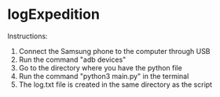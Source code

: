 # logExpedition

Instructions:
1. Connect the Samsung phone to the computer through USB 
2. Run the command "adb devices" 
3. Go to the directory where you have the python file 
4. Run the command "python3 main.py" in the terminal
5. The log.txt file is created in the same directory as the script 
